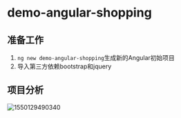 # demo-angular-shopping

## 准备工作

1. `ng new demo-angular-shopping`生成新的Angular初始项目
2. 导入第三方依赖bootstrap和jquery

## 项目分析

![1550129490340](assets/1550129490340.png)



